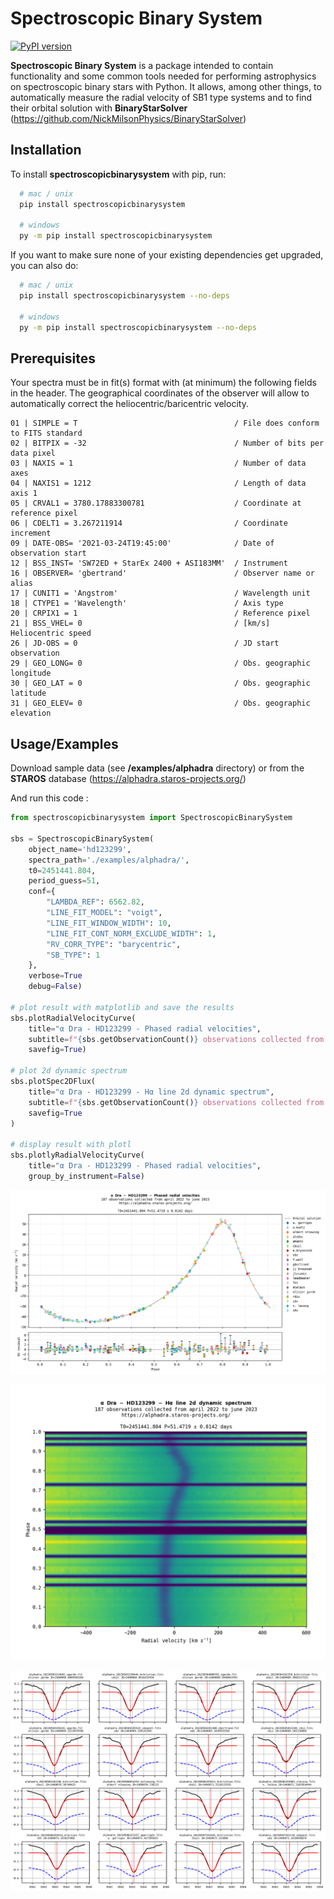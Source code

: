 
# Spectroscopic Binary System

[![PyPI version](https://badge.fury.io/py/spectroscopicbinarysystem.svg?1.1.44)](https://badge.fury.io/py/spectroscopicbinarysystem)

**Spectroscopic Binary System** is a package intended to contain functionality and some common tools needed for performing astrophysics on spectroscopic binary stars with Python. It allows, among other things, to automatically measure the radial velocity of SB1 type systems and to find their orbital solution with **BinaryStarSolver** (https://github.com/NickMilsonPhysics/BinaryStarSolver)


## Installation

To install **spectroscopicbinarysystem** with pip, run:
```bash
  # mac / unix
  pip install spectroscopicbinarysystem

  # windows
  py -m pip install spectroscopicbinarysystem
```

If you want to make sure none of your existing dependencies get upgraded, you can also do:
```bash
  # mac / unix
  pip install spectroscopicbinarysystem --no-deps 

  # windows
  py -m pip install spectroscopicbinarysystem --no-deps
```

## Prerequisites

Your spectra must be in fit(s) format with (at minimum) the following fields in the header.
The geographical coordinates of the observer will allow to automatically correct the heliocentric/baricentric velocity.
```
01 | SIMPLE = T                                   / File does conform to FITS standard
02 | BITPIX = -32                                 / Number of bits per data pixel
03 | NAXIS = 1                                    / Number of data axes
04 | NAXIS1 = 1212                                / Length of data axis 1
05 | CRVAL1 = 3780.17883300781                    / Coordinate at reference pixel
06 | CDELT1 = 3.267211914                         / Coordinate increment
09 | DATE-OBS= '2021-03-24T19:45:00'              / Date of observation start
12 | BSS_INST= 'SW72ED + StarEx 2400 + ASI183MM'  / Instrument
16 | OBSERVER= 'gbertrand'                        / Observer name or alias
17 | CUNIT1 = 'Angstrom'                          / Wavelength unit
18 | CTYPE1 = 'Wavelength'                        / Axis type
20 | CRPIX1 = 1                                   / Reference pixel
21 | BSS_VHEL= 0                                  / [km/s] Heliocentric speed
26 | JD-OBS = 0                                   / JD start observation
29 | GEO_LONG= 0                                  / Obs. geographic longitude
30 | GEO_LAT = 0                                  / Obs. geographic latitude
31 | GEO_ELEV= 0                                  / Obs. geographic elevation
```


## Usage/Examples

Download sample data (see **/examples/alphadra** directory) or from the **STAROS** database (https://alphadra.staros-projects.org/)

And run this code :

```python
from spectroscopicbinarysystem import SpectroscopicBinarySystem

sbs = SpectroscopicBinarySystem(
    object_name='hd123299',
    spectra_path='./examples/alphadra/',
    t0=2451441.804,
    period_guess=51,
    conf={
        "LAMBDA_REF": 6562.82,
        "LINE_FIT_MODEL": "voigt",
        "LINE_FIT_WINDOW_WIDTH": 10,
        "LINE_FIT_CONT_NORM_EXCLUDE_WIDTH": 1,
        "RV_CORR_TYPE": "barycentric",
        "SB_TYPE": 1
    },
    verbose=True
    debug=False)

# plot result with matplotlib and save the results
sbs.plotRadialVelocityCurve(
    title="α Dra - HD123299 - Phased radial velocities",
    subtitle=f"{sbs.getObservationCount()} observations collected from april 2022 to may 2023\nhttps://alphadra.staros-projects.org/\n",
    savefig=True)

# plot 2d dynamic spectrum
sbs.plotSpec2DFlux(
    title="α Dra - HD123299 - Hα line 2d dynamic spectrum",
    subtitle=f"{sbs.getObservationCount()} observations collected from april 2022 to may 2023\nhttps://alphadra.staros-projects.org/\n",
    savefig=True
)

# display result with plotl
sbs.plotlyRadialVelocityCurve(
    title="α Dra - HD123299 - Phased radial velocities",
    group_by_instrument=False)

```

![results](https://github.com/guillbertrand/spectrobinarystarsystem/blob/master/examples/alphadra/hd123299_phased_result.png)

![results](https://github.com/guillbertrand/spectrobinarystarsystem/blob/master/examples/alphadra/hd123299_2d_spectrum_result.png)

![results](https://github.com/guillbertrand/spectrobinarystarsystem/blob/master/examples/alphadra/hd123299_debug_result_page_4.png)
